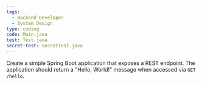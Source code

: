 ```yaml
---
tags:
  - Backend Developer
  - System Design
type: coding
code: Main.java
test: Test.java
secret-test: SecretTest.java
---
```


Create a simple Spring Boot application that exposes a REST endpoint.
The application should return a "Hello, World!" message when accessed via `GET /hello`.
